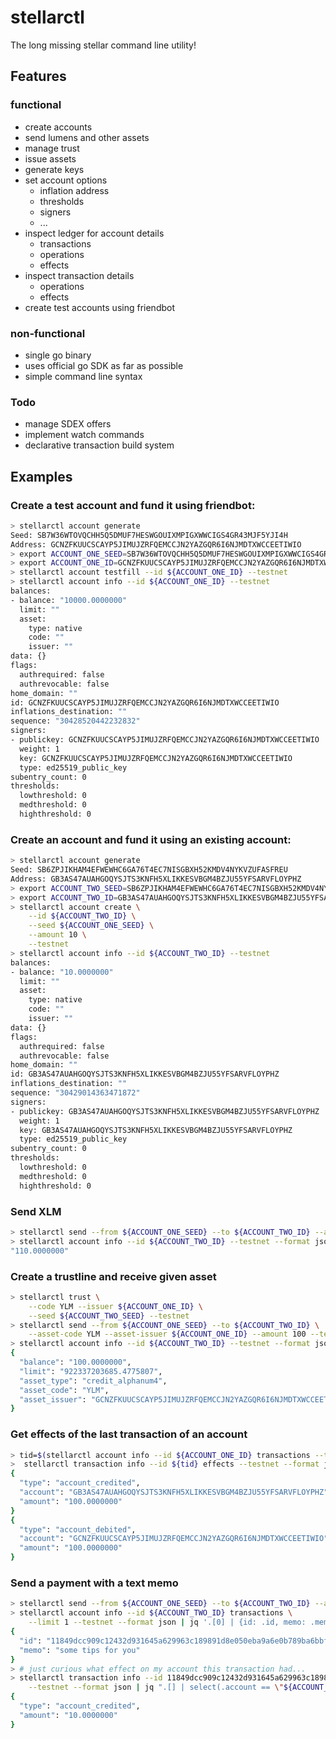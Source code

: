 stellarctl
==========

The long missing stellar command line utility!

## Features

### functional

* create accounts
* send lumens and other assets
* manage trust
* issue assets
* generate keys
* set account options
  * inflation address
  * thresholds
  * signers
  * ...
* inspect ledger for account details
  * transactions
  * operations
  * effects
* inspect transaction details
  * operations
  * effects
* create test accounts using friendbot

### non-functional

* single go binary
* uses official go SDK as far as possible
* simple command line syntax

### Todo

* manage SDEX offers
* implement watch commands
* declarative transaction build system


## Examples

### Create a test account and fund it using friendbot:
```bash
> stellarctl account generate
Seed: SB7W36WTOVQCHH5Q5DMUF7HESWGOUIXMPIGXWWCIGS4GR43MJF5YJI4H
Address: GCNZFKUUCSCAYP5JIMUJZRFQEMCCJN2YAZGQR6I6NJMDTXWCCEETIWIO
> export ACCOUNT_ONE_SEED=SB7W36WTOVQCHH5Q5DMUF7HESWGOUIXMPIGXWWCIGS4GR43MJF5YJI4H
> export ACCOUNT_ONE_ID=GCNZFKUUCSCAYP5JIMUJZRFQEMCCJN2YAZGQR6I6NJMDTXWCCEETIWIO
> stellarctl account testfill --id ${ACCOUNT_ONE_ID} --testnet
> stellarctl account info --id ${ACCOUNT_ONE_ID} --testnet
balances:
- balance: "10000.0000000"
  limit: ""
  asset:
    type: native
    code: ""
    issuer: ""
data: {}
flags:
  authrequired: false
  authrevocable: false
home_domain: ""
id: GCNZFKUUCSCAYP5JIMUJZRFQEMCCJN2YAZGQR6I6NJMDTXWCCEETIWIO
inflations_destination: ""
sequence: "30428520442232832"
signers:
- publickey: GCNZFKUUCSCAYP5JIMUJZRFQEMCCJN2YAZGQR6I6NJMDTXWCCEETIWIO
  weight: 1
  key: GCNZFKUUCSCAYP5JIMUJZRFQEMCCJN2YAZGQR6I6NJMDTXWCCEETIWIO
  type: ed25519_public_key
subentry_count: 0
thresholds:
  lowthreshold: 0
  medthreshold: 0
  highthreshold: 0
```

### Create an account and fund it using an existing account:
```bash
> stellarctl account generate
Seed: SB6ZPJIKHAM4EFWEWHC6GA76T4EC7NISGBXH52KMDV4NYKVZUFASFREU
Address: GB3AS47AUAHGOQYSJTS3KNFH5XLIKKESVBGM4BZJU55YFSARVFLOYPHZ
> export ACCOUNT_TWO_SEED=SB6ZPJIKHAM4EFWEWHC6GA76T4EC7NISGBXH52KMDV4NYKVZUFASFREU
> export ACCOUNT_TWO_ID=GB3AS47AUAHGOQYSJTS3KNFH5XLIKKESVBGM4BZJU55YFSARVFLOYPHZ
> stellarctl account create \
    --id ${ACCOUNT_TWO_ID} \
    --seed ${ACCOUNT_ONE_SEED} \
    --amount 10 \
    --testnet
> stellarctl account info --id ${ACCOUNT_TWO_ID} --testnet
balances:
- balance: "10.0000000"
  limit: ""
  asset:
    type: native
    code: ""
    issuer: ""
data: {}
flags:
  authrequired: false
  authrevocable: false
home_domain: ""
id: GB3AS47AUAHGOQYSJTS3KNFH5XLIKKESVBGM4BZJU55YFSARVFLOYPHZ
inflations_destination: ""
sequence: "30429014363471872"
signers:
- publickey: GB3AS47AUAHGOQYSJTS3KNFH5XLIKKESVBGM4BZJU55YFSARVFLOYPHZ
  weight: 1
  key: GB3AS47AUAHGOQYSJTS3KNFH5XLIKKESVBGM4BZJU55YFSARVFLOYPHZ
  type: ed25519_public_key
subentry_count: 0
thresholds:
  lowthreshold: 0
  medthreshold: 0
  highthreshold: 0
```

### Send XLM
```bash
> stellarctl send --from ${ACCOUNT_ONE_SEED} --to ${ACCOUNT_TWO_ID} --amount 100 --testnet
> stellarctl account info --id ${ACCOUNT_TWO_ID} --testnet --format json | jq ".balances[0].balance"
"110.0000000"
```

### Create a trustline and receive given asset
```bash
> stellarctl trust \
    --code YLM --issuer ${ACCOUNT_ONE_ID} \
    --seed ${ACCOUNT_TWO_SEED} --testnet
> stellarctl send --from ${ACCOUNT_ONE_SEED} --to ${ACCOUNT_TWO_ID} \
    --asset-code YLM --asset-issuer ${ACCOUNT_ONE_ID} --amount 100 --testnet
> stellarctl account info --id ${ACCOUNT_TWO_ID} --testnet --format json | jq '.balances[] | select(.asset_code == "YLM")'
{
  "balance": "100.0000000",
  "limit": "922337203685.4775807",
  "asset_type": "credit_alphanum4",
  "asset_code": "YLM",
  "asset_issuer": "GCNZFKUUCSCAYP5JIMUJZRFQEMCCJN2YAZGQR6I6NJMDTXWCCEETIWIO"
}
```

### Get effects of the last transaction of an account
```bash
> tid=$(stellarctl account info --id ${ACCOUNT_ONE_ID} transactions --testnet --limit 1 --format json | jq '.[0].id' -r)
>  stellarctl transaction info --id ${tid} effects --testnet --format json | jq '.[] | {type: .type, account: .account, amount: .amount}'
{
  "type": "account_credited",
  "account": "GB3AS47AUAHGOQYSJTS3KNFH5XLIKKESVBGM4BZJU55YFSARVFLOYPHZ",
  "amount": "100.0000000"
}
{
  "type": "account_debited",
  "account": "GCNZFKUUCSCAYP5JIMUJZRFQEMCCJN2YAZGQR6I6NJMDTXWCCEETIWIO",
  "amount": "100.0000000"
}
```

### Send a payment with a text memo
```bash
> stellarctl send --from ${ACCOUNT_ONE_SEED} --to ${ACCOUNT_TWO_ID} --amount 10 --memo "some tips for you" --testnet
> stellarctl account info --id ${ACCOUNT_TWO_ID} transactions \
    --limit 1 --testnet --format json | jq '.[0] | {id: .id, memo: .memo}'
{
  "id": "11849dcc909c12432d931645a629963c189891d8e050eba9a6e0b789ba6bbfc9",
  "memo": "some tips for you"
}
> # just curious what effect on my account this transaction had...
> stellarctl transaction info --id 11849dcc909c12432d931645a629963c189891d8e050eba9a6e0b789ba6bbfc9 effects \
    --testnet --format json | jq ".[] | select(.account == \"${ACCOUNT_TWO_ID}\") | {type: .type, amount: .amount}"
{
  "type": "account_credited",
  "amount": "10.0000000"
}
```
